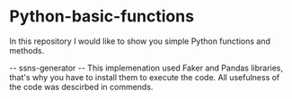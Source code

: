 # Python-basic-functions

In this repository I would like to show you simple Python functions and methods.

-- ssns-generator --
This implemenation used Faker and Pandas libraries, that's why you have to install them to execute the code.
All usefulness of the code was descirbed in commends.
